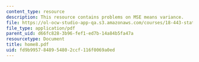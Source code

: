 ```yaml
---
content_type: resource
description: This resource contains problems on MSE means variance.
file: https://ol-ocw-studio-app-qa.s3.amazonaws.com/courses/18-443-statistics-for-applications-fall-2006/fd9b9957848954802ccf116f0069a0ed_home8.pdf
file_type: application/pdf
parent_uid: d66fc828-3b96-fef1-ed7b-14a84b5fa47a
resourcetype: Document
title: home8.pdf
uid: fd9b9957-8489-5480-2ccf-116f0069a0ed
---
```

